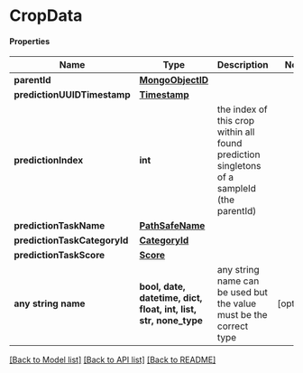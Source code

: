 # CropData

#### Properties
Name | Type | Description | Notes
------------ | ------------- | ------------- | -------------
**parentId** | [**MongoObjectID**](MongoObjectID.md) |  | 
**predictionUUIDTimestamp** | [**Timestamp**](Timestamp.md) |  | 
**predictionIndex** | **int** | the index of this crop within all found prediction singletons of a sampleId (the parentId) | 
**predictionTaskName** | [**PathSafeName**](PathSafeName.md) |  | 
**predictionTaskCategoryId** | [**CategoryId**](CategoryId.md) |  | 
**predictionTaskScore** | [**Score**](Score.md) |  | 
**any string name** | **bool, date, datetime, dict, float, int, list, str, none_type** | any string name can be used but the value must be the correct type | [optional]

[[Back to Model list]](../README.md#documentation-for-models) [[Back to API list]](../README.md#documentation-for-api-endpoints) [[Back to README]](../README.md)

